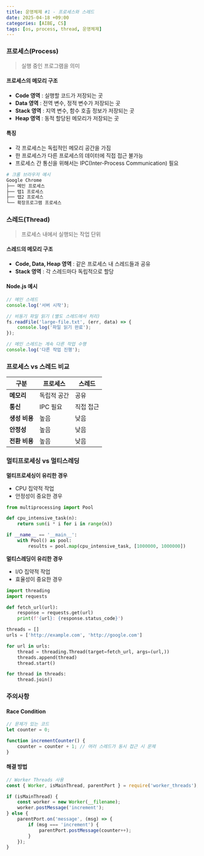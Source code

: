 ```yaml
---
title: 운영체제 #1 - 프로세스와 스레드
date: 2025-04-18 +09:00
categories: [AIBE, CS]
tags: [os, process, thread, 운영체제]
---
```


### 프로세스(Process)

> 실행 중인 프로그램을 의미

#### 프로세스의 메모리 구조

- **Code 영역** : 실행할 코드가 저장되는 곳
- **Data 영역** : 전역 변수, 정적 변수가 저장되는 곳
- **Stack 영역** : 지역 변수, 함수 호출 정보가 저장되는 곳
- **Heap 영역** : 동적 할당된 메모리가 저장되는 곳

#### 특징

- 각 프로세스는 독립적인 메모리 공간을 가짐
- 한 프로세스가 다른 프로세스의 데이터에 직접 접근 불가능
- 프로세스 간 통신을 위해서는 IPC(Inter-Process Communication) 필요

```bash
# 크롬 브라우저 예시
Google Chrome
├── 메인 프로세스
├── 탭1 프로세스  
├── 탭2 프로세스
└── 확장프로그램 프로세스
```

### 스레드(Thread)

> 프로세스 내에서 실행되는 작업 단위

#### 스레드의 메모리 구조

- **Code, Data, Heap 영역** : 같은 프로세스 내 스레드들과 공유
- **Stack 영역** : 각 스레드마다 독립적으로 할당

#### Node.js 예시

```javascript
// 메인 스레드
console.log('서버 시작');

// 비동기 파일 읽기 (별도 스레드에서 처리)
fs.readFile('large-file.txt', (err, data) => {
    console.log('파일 읽기 완료');
});

// 메인 스레드는 계속 다른 작업 수행
console.log('다른 작업 진행');
```

### 프로세스 vs 스레드 비교

| 구분 | 프로세스 | 스레드 |
|------|----------|--------|
| **메모리** | 독립적 공간 | 공유 |
| **통신** | IPC 필요 | 직접 접근 |
| **생성 비용** | 높음 | 낮음 |
| **안정성** | 높음 | 낮음 |
| **전환 비용** | 높음 | 낮음 |

### 멀티프로세싱 vs 멀티스레딩

**멀티프로세싱이 유리한 경우**
- CPU 집약적 작업
- 안정성이 중요한 경우

```python
from multiprocessing import Pool

def cpu_intensive_task(n):
    return sum(i * i for i in range(n))

if __name__ == '__main__':
    with Pool() as pool:
        results = pool.map(cpu_intensive_task, [1000000, 1000000])
```

**멀티스레딩이 유리한 경우**
- I/O 집약적 작업
- 효율성이 중요한 경우

```python
import threading
import requests

def fetch_url(url):
    response = requests.get(url)
    print(f'{url}: {response.status_code}')

threads = []
urls = ['http://example.com', 'http://google.com']

for url in urls:
    thread = threading.Thread(target=fetch_url, args=(url,))
    threads.append(thread)
    thread.start()

for thread in threads:
    thread.join()
```

### 주의사항

#### Race Condition

```javascript
// 문제가 있는 코드
let counter = 0;

function incrementCounter() {
    counter = counter + 1; // 여러 스레드가 동시 접근 시 문제
}
```

#### 해결 방법

```javascript
// Worker Threads 사용
const { Worker, isMainThread, parentPort } = require('worker_threads');

if (isMainThread) {
    const worker = new Worker(__filename);
    worker.postMessage('increment');
} else {
    parentPort.on('message', (msg) => {
        if (msg === 'increment') {
            parentPort.postMessage(counter++);
        }
    });
}
```